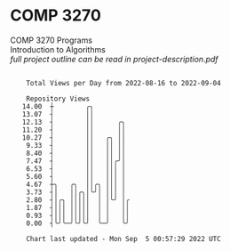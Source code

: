 # COMP 3270
COMP 3270 Programs  
Introduction to Algorithms  
*full project outline can be read in project-description.pdf*

```

    Total Views per Day from 2022-08-16 to 2022-09-04

    Repository Views
   14.00  ┼        ╭╮
   13.07  ┤        ││
   12.13  ┤        ││      ╭╮
   11.20  ┤        ││      ││
   10.27  ┤        ││   ╭╮ ││
    9.33  ┤        ││   ││ ││
    8.40  ┤        ││   ││ ││
    7.47  ┤        ││   ││╭╯│
    6.53  ┤        ││   │││ │
    5.60  ┤        ││   │││ │
    4.67  ┼╮   ╭╮  ││╭╮ │││ │
    3.73  ┤│   ││╭╮│╰╯│ │││ │
    2.80  ┤│╭╮ │││││  │ │╰╯ │╭
    1.87  ┤│││ │││││  │ │   ││
    0.93  ┤│││ │││││  │ │   ││
    0.00  ┤╰╯╰─╯╰╯╰╯  ╰─╯   ╰╯

    Chart last updated - Mon Sep  5 00:57:29 2022 UTC
    
```

